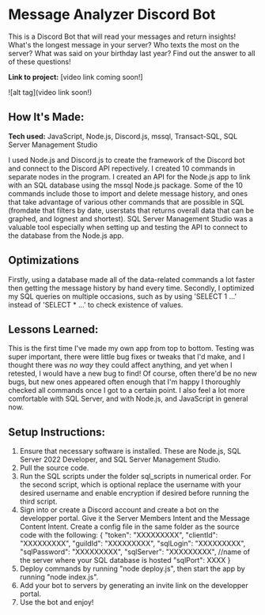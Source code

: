 # Message Analyzer Discord Bot
This is a Discord Bot that will read your messages and return insights! What's the longest message in your server? Who texts the most on the server? What was said on your birthday last year? Find out the answer to all of these questions! 

**Link to project:** [video link coming soon!]

![alt tag](video link soon!)

## How It's Made:

**Tech used:** JavaScript, Node.js, Discord.js, mssql, Transact-SQL, SQL Server Management Studio

I used Node.js and Discord.js to create the framework of the Discord bot and connect to the Discord API repectively. I created 10 commands in separate nodes in the program. I created an API for the Node.js app to link with an SQL database using the mssql Node.js package. Some of the 10 commands include those to import and delete message history, and ones that take advantage of various other commands that are possible in SQL (fromdate that filters by date, userstats that returns overall data that can be graphed, and lognest and shortest). SQL Server Management Studio was a valuable tool especially when setting up and testing the API to connect to the database from the Node.js app.


## Optimizations

Firstly, using a database made all of the data-related commands a lot faster then getting the message history by hand every time. Secondly, I optimized my SQL queries on multiple occasions, such as by using 'SELECT 1 ...' instead of 'SELECT * ...' to check existence of values. 

## Lessons Learned:

This is the first time I've made my own app from top to bottom. Testing was super important, there were little bug fixes or tweaks that I'd make, and I thought there was *no way* they could affect anything, and  yet when I retested, I would have a new bug to find! Of course, often there'd be no new bugs, but new ones appeared often enough that I'm happy I thoroughly checked all commands once I got to a certain point. I also feel a lot more comfortable with SQL Server, and with Node.js, and JavaScript in general now. 

## Setup Instructions:

1. Ensure that necessary software is installed. These are Node.js, SQL Server 2022 Developer, and SQL Server Management Studio.
2. Pull the source code.
3. Run the SQL scripts under the folder sql_scripts in numerical order. For the second script, which is optional replace the username with your desired username and enable encryption if desired before running the third script.
4. Sign into or create a Discord account and create a bot on the developper portal. Give it the Server Members Intent and the Message Content Intent. Create a config file in the same folder as the source code with the following:
{
    "token": "XXXXXXXXX",
    "clientId": "XXXXXXXXX",
    "guildId": "XXXXXXXXX",
    "sqlLogin": "XXXXXXXXX",
    "sqlPassword": "XXXXXXXXX",
    "sqlServer": "XXXXXXXXX", //name of the server where your SQL database is hosted
    "sqlPort": XXXX
}
5. Deploy commands by running "node deploy.js", then start the app by running "node index.js".
6. Add your bot to servers by generating an invite link on the developper portal.
7. Use the bot and enjoy!

